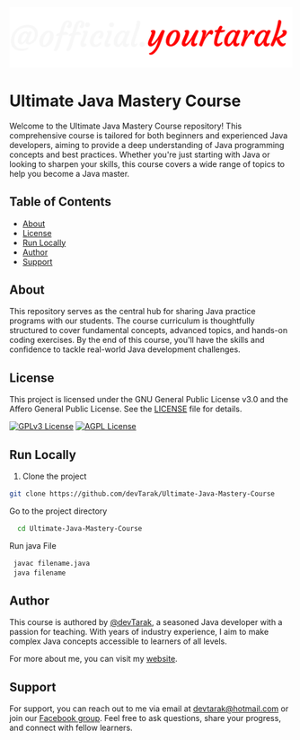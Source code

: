 ![Logo](https://raw.githubusercontent.com/devTarak/Ultimate-Java-Mastery-Course/main/img/logo.png)
# Ultimate Java Mastery Course

Welcome to the Ultimate Java Mastery Course repository! This comprehensive course is tailored for both beginners and experienced Java developers, aiming to provide a deep understanding of Java programming concepts and best practices. Whether you're just starting with Java or looking to sharpen your skills, this course covers a wide range of topics to help you become a Java master.

## Table of Contents
- [About](#ultimate-java-mastery-course)
- [License](#License)
- [Run Locally](#run-locally)
- [Author](#author)
- [Support](#support)

## About

This repository serves as the central hub for sharing Java practice programs with our students. The course curriculum is thoughtfully structured to cover fundamental concepts, advanced topics, and hands-on coding exercises. By the end of this course, you'll have the skills and confidence to tackle real-world Java development challenges.

## License

This project is licensed under the GNU General Public License v3.0 and the Affero General Public License. See the [LICENSE](LICENSE) file for details.

[![GPLv3 License](https://img.shields.io/badge/License-GPL%20v3-yellow.svg)](https://opensource.org/licenses/)
[![AGPL License](https://img.shields.io/badge/license-AGPL-blue.svg)](http://www.gnu.org/licenses/agpl-3.0)

## Run Locally

1. Clone the project

```bash
git clone https://github.com/devTarak/Ultimate-Java-Mastery-Course
```

Go to the project directory

```bash
  cd Ultimate-Java-Mastery-Course
```

Run java File

```bash
 javac filename.java
 java filename
```
## Author
This course is authored by [@devTarak](https://github.com/devTarak), a seasoned Java developer with a passion for teaching. With years of industry experience, I aim to make complex Java concepts accessible to learners of all levels.

For more about me, you can visit my [website](https://devtarak.github.io/about.html).

## Support

For support, you can reach out to me via email at devtarak@hotmail.com or join our [Facebook group](https://www.facebook.com/groups/helloexperts/). Feel free to ask questions, share your progress, and connect with fellow learners.

